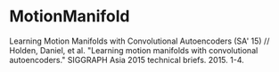 # MotionManifold

Learning Motion Manifolds with Convolutional Autoencoders (SA' 15)
//
Holden, Daniel, et al. "Learning motion manifolds with convolutional autoencoders." SIGGRAPH Asia 2015 technical briefs. 2015. 1-4.
